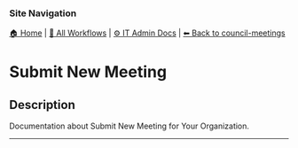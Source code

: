 <!-- description: Documentation about Submit New Meeting for Your Organization. -->

### Site Navigation
[🏠 Home](../../../README.md) | [📂 All Workflows](../../users.md) | [⚙ IT Admin Docs](../../../it-admins/README.md) | [⬅ Back to council-meetings](../README.md)

# Submit New Meeting

## Description
Documentation about Submit New Meeting for Your Organization.

---